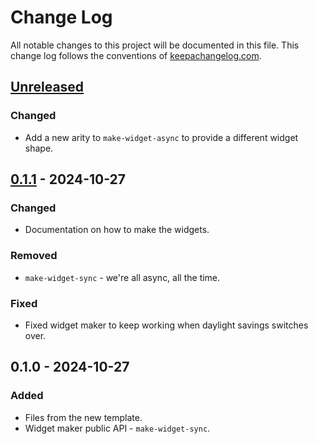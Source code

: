 # Change Log
All notable changes to this project will be documented in this file. This change log follows the conventions of [keepachangelog.com](http://keepachangelog.com/).

## [Unreleased]
### Changed
- Add a new arity to `make-widget-async` to provide a different widget shape.

## [0.1.1] - 2024-10-27
### Changed
- Documentation on how to make the widgets.

### Removed
- `make-widget-sync` - we're all async, all the time.

### Fixed
- Fixed widget maker to keep working when daylight savings switches over.

## 0.1.0 - 2024-10-27
### Added
- Files from the new template.
- Widget maker public API - `make-widget-sync`.

[Unreleased]: https://github.com/chef/chef/compare/0.1.1...HEAD
[0.1.1]: https://github.com/chef/chef/compare/0.1.0...0.1.1
